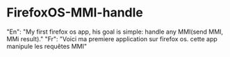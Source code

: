# FirefoxOS-MMI-handle
"En": "My first firefox os app, his goal is simple: handle any MMI(send MMI, MMi result)."
"Fr": "Voici ma premiere application sur firefox os. cette app manipule les requêtes MMI"
